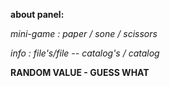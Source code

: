 <strong>about panel:</strong>

*mini-game : paper / sone / scissors*

*info : file's/file -- catalog's / catalog*

**RANDOM VALUE - GUESS WHAT**